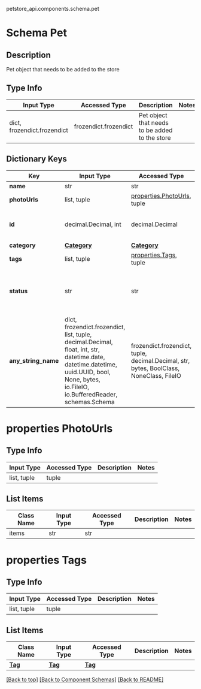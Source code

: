 petstore_api.components.schema.pet
# Schema Pet

## Description
Pet object that needs to be added to the store

## Type Info
Input Type | Accessed Type | Description | Notes
------------ | ------------- | ------------- | -------------
dict, frozendict.frozendict | frozendict.frozendict | Pet object that needs to be added to the store |

## Dictionary Keys
Key | Input Type | Accessed Type | Description | Notes
------------ | ------------- | ------------- | ------------- | -------------
**name** | str | str |  |
**photoUrls** | list, tuple | [properties.PhotoUrls](#properties-photourls), tuple |  |
**id** | decimal.Decimal, int | decimal.Decimal |  | [optional] value must be a 64 bit integer
**category** | [**Category**](category.md) | [**Category**](category.md) |  | [optional]
**tags** | list, tuple | [properties.Tags](#properties-tags), tuple |  | [optional]
**status** | str | str | pet status in the store | [optional] must be one of ["available", "pending", "sold", ]
**any_string_name** | dict, frozendict.frozendict, list, tuple, decimal.Decimal, float, int, str, datetime.date, datetime.datetime, uuid.UUID, bool, None, bytes, io.FileIO, io.BufferedReader, schemas.Schema | frozendict.frozendict, tuple, decimal.Decimal, str, bytes, BoolClass, NoneClass, FileIO | any string name can be used but the value must be the correct type | [optional]

# properties PhotoUrls

## Type Info
Input Type | Accessed Type | Description | Notes
------------ | ------------- | ------------- | -------------
list, tuple | tuple |  |

## List Items
Class Name | Input Type | Accessed Type | Description | Notes
------------- | ------------- | ------------- | ------------- | -------------
items | str | str |  |

# properties Tags

## Type Info
Input Type | Accessed Type | Description | Notes
------------ | ------------- | ------------- | -------------
list, tuple | tuple |  |

## List Items
Class Name | Input Type | Accessed Type | Description | Notes
------------- | ------------- | ------------- | ------------- | -------------
[**Tag**](tag.md) | [**Tag**](tag.md) | [**Tag**](tag.md) |  |

[[Back to top]](#top) [[Back to Component Schemas]](../../../README.md#Component-Schemas) [[Back to README]](../../../README.md)
